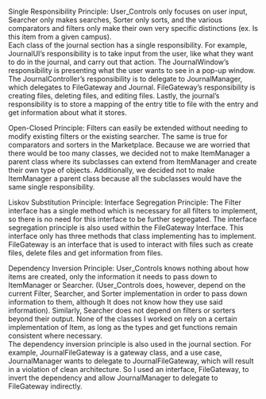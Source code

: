 Single Responsibility Principle: User_Controls only focuses on user input, Searcher only makes searches, Sorter only sorts, and the various comparators and filters only make their own very specific distinctions (ex. Is this item from a given campus).  
Each class of the journal section has a single responsibility. For example, JournalUI’s responsibility is to take input from the user, like what they want to do in the journal, and carry out that action. The JournalWindow’s responsibility is presenting what the user wants to see in a pop-up window. The JournalController’s responsibility is to delegate to JournalManager, which delegates to FileGateway and Journal. FileGateway’s responsibility is creating files, deleting files, and editing files. Lastly, the journal’s responsibility is to store a mapping of the entry title to file with the entry and get information about what it stores.

Open-Closed Principle: Filters can easily be extended without needing to modify existing filters or the existing searcher. The same is true for comparators and sorters in the Marketplace.
Because we are worried that there would be too many classes, we decided not to make ItemManager a parent class where its subclasses can extend from ItemManager and create their own type of objects. Additionally, we decided not to make ItemManager a parent class because all the subclasses would have the same single responsibility.

Liskov Substitution Principle:
Interface Segregation Principle: The Filter interface has a single method which is necessary for all filters to implement, so there is no need for this interface to be further segregated. The interface segregation principle is also used within the FileGateway Interface. This interface only has three methods that class implementing has to implement. FileGateway is an interface that is used to interact with files such as create files, delete files and get information from files.

Dependency Inversion Principle: User_Controls knows nothing about how items are created, only the information it needs to pass down to ItemManager or Searcher. (User_Controls does, however, depend on the current Filter, Searcher, and Sorter implementation in order to pass down information to them, although It does not know how they use said information). Similarly, Searcher does not depend on filters or sorters beyond their output. None of the classes I worked on rely on a certain implementation of Item, as long as the types and get functions remain consistent where necessary.  
The dependency inversion principle is also used in the journal section. For example, JournalFileGateway is a gateway class, and a use case, JournalManager wants to delegate to JournalFileGateway, which will result in a violation of clean architecture. So I used an interface, FileGateway, to invert the dependency and allow JournalManager to delegate to FileGateway indirectly.
